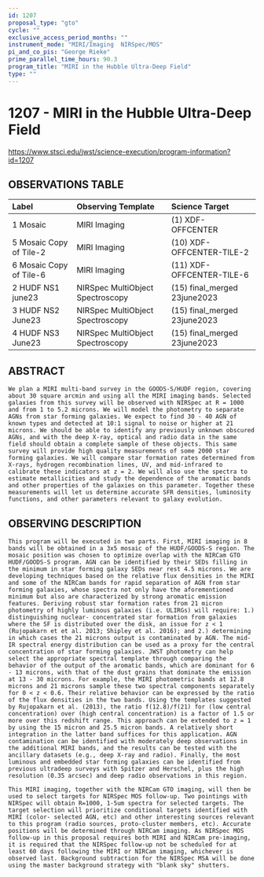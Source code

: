 ```yaml
---
id: 1207
proposal_type: "gto"
cycle: ""
exclusive_access_period_months: ""
instrument_mode: "MIRI/Imaging  NIRSpec/MOS"
pi_and_co_pis: "George Rieke"
prime_parallel_time_hours: 90.3
program_title: "MIRI in the Hubble Ultra-Deep Field"
type: ""
---
```

# 1207 - MIRI in the Hubble Ultra-Deep Field
https://www.stsci.edu/jwst/science-execution/program-information?id=1207
## OBSERVATIONS TABLE
| Label                   | Observing Template                | Science Target                  |
| :---------------------- | :-------------------------------- | :------------------------------ |
| 1 Mosaic                | MIRI Imaging                      | (1) XDF-OFFCENTER               |
| 5 Mosaic Copy of Tile-2 | MIRI Imaging                      | (10) XDF-OFFCENTER-TILE-2       |
| 6 Mosaic Copy of Tile-6 | MIRI Imaging                      | (11) XDF-OFFCENTER-TILE-6       |
| 2 HUDF NS1 june23       | NIRSpec MultiObject Spectroscopy | (15) final_merged 23june2023    |
| 3 HUDF NS2 June23       | NIRSpec MultiObject Spectroscopy | (15) final_merged 23june2023    |
| 4 HUDF NS3 June23       | NIRSpec MultiObject Spectroscopy | (15) final_merged 23june2023    |

## ABSTRACT

    We plan a MIRI multi-band survey in the GOODS-S/HUDF region, covering about 30 square arcmin and using all the MIRI imaging bands. Selected galaxies from this survey will be observed with NIRSpec at R = 1000 and from 1 to 5.2 microns. We will model the photometry to separate AGNs from star forming galaxies. We expect to find 30 - 40 AGN of known types and detected at 10:1 signal to noise or higher at 21 microns. We should be able to identify any previously unknown obscured AGNs, and with the deep X-ray, optical and radio data in the same field should obtain a complete sample of these objects. This same survey will provide high quality measurements of some 2000 star forming galaxies. We will compare star formation rates determined from X-rays, hydrogen recombination lines, UV, and mid-infrared to calibrate these indicators at z = 2. We will also use the spectra to estimate metallicities and study the dependence of the aromatic bands and other properties of the galaxies on this parameter. Together these measurements will let us determine accurate SFR densities, luminosity functions, and other parameters relevant to galaxy evolution.

## OBSERVING DESCRIPTION

    This program will be executed in two parts. First, MIRI imaging in 8 bands will be obtained in a 3x5 mosaic of the HUDF/GOODS-S region. The mosaic position was chosen to optimize overlap with the NIRCam GTO HUDF/GOODS-S program. AGN can be identified by their SEDs filling in the minimum in star forming galaxy SEDs near rest 4.5 microns. We are developing techniques based on the relative flux densities in the MIRI and some of the NIRCam bands for rapid separation of AGN from star forming galaxies, whose spectra not only have the aforementioned minimum but also are characterized by strong aromatic emission features. Deriving robust star formation rates from 21 micron photometry of highly luminous galaxies (i.e. ULIRGs) will require: 1.) distinguishing nuclear- concentrated star formation from galaxies where the SF is distributed over the disk, an issue for z < 1 (Rujopakarn et et al. 2013; Shipley et al. 2016); and 2.) determining in which cases the 21 microns output is contaminated by AGN. The mid-IR spectral energy distribution can be used as a proxy for the central concentration of star forming galaxies. JWST photometry can help select the appropriate spectral template through comparing the behavior of the output of the aromatic bands, which are dominant for 6 - 13 microns, with that of the dust grains that dominate the emission at 13 - 30 microns. For example, the MIRI photometric bands at 12.8 microns and 21 microns sample these two spectral components separately for 0 < z < 0.6. Their relative behavior can be expressed by the ratio of the flux densities in the two bands. Using the templates suggested by Rujopakarn et al. (2013), the ratio f(12.8)/f(21) for (low central concentration) over (high central concentration) is a factor of 1.5 or more over this redshift range. This approach can be extended to z = 1 by using the 15 micron and 25.5 micron bands. A relatively short integration in the latter band suffices for this application. AGN contamination can be identified with moderately deep observations in the additional MIRI bands, and the results can be tested with the ancillary datasets (e.g., deep X-ray and radio). Finally, the most luminous and embedded star forming galaxies can be identified from previous ultradeep surveys with Spitzer and Herschel, plus the high resolution (0.35 arcsec) and deep radio observations in this region.

    This MIRI imaging, together with the NIRCam GTO imaging, will then be used to select targets for NIRSpec MOS follow-up. Two pointings with NIRSpec will obtain R=1000, 1-5um spectra for selected targets. The target selection will prioritize conditional targets identified with MIRI (color- selected AGN, etc) and other interesting sources relevant to this program (radio sources, proto-cluster members, etc). Accurate positions will be determined through NIRCam imaging. As NIRSpec MOS follow-up in this proposal requires both MIRI and NIRCam pre-imaging, it is required that the NIRSpec follow-up not be scheduled for at least 60 days following the MIRI or NIRCam imaging, whichever is observed last. Background subtraction for the NIRSpec MSA will be done using the master background strategy with "blank sky" shutters.
